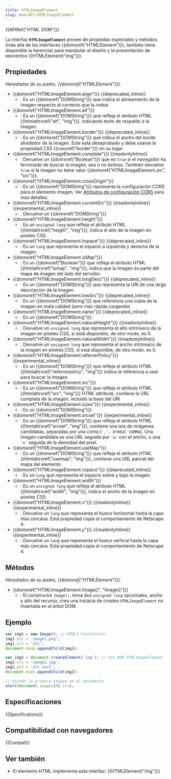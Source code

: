 ```yaml
---
title: HTMLImageElement
slug: Web/API/HTMLImageElement
---
```


{{APIRef("HTML DOM")}}

La interfaz **`HTMLImageElement`** provee de propiedas especiales y métodos (más allá de las interfaces {{domxref("HTMLElement")}}, también tiene disponible la herencia) para manipular el diseño y la presentación de elementos {{HTMLElement("img")}}.

## Propiedades

_Heredadas de su padre, {{domxref("HTMLElement")}}._

- {{domxref("HTMLImageElement.align")}} {{deprecated_inline}}
  - : Es un {{domxref("DOMString")}} que indica el alineamiento de la imagen respecto al contexto que la rodea.
- {{domxref("HTMLImageElement.alt")}}
  - : Es un {{domxref("DOMString")}} que refleja el atributo HTML {{htmlattrxref("alt", "img")}}, indicando texto de respaldo a la imagen.
- {{domxref("HTMLImageElement.border")}} {{deprecated_inline}}
  - : Es un {{domxref("DOMString")}} que indica el ancho del borde alrededor de la imagen. Este está desaprobado y debe usarse la propiedad CSS {{cssxref("border")}} en su lugar.
- {{domxref("HTMLImageElement.complete")}} {{readonlyInline}}
  - : Devuelve un {{domxref("Boolean")}} que es `true` si el navegador ha terminado de buscar la imagen, sea o no exitoso. También devuelve `true` si la imagen no tiene valor {{domxref("HTMLImageElement.src", "src")}}.
- {{domxref("HTMLImageElement.crossOrigin")}}
  - : Es un {{domxref("DOMString")}} representa la configuración CORS para el elemento imagen. Ver [Atributos de configuración CORS](/es/docs/Web/HTML/Atributos_de_configuracion_CORS) para más detalles.
- {{domxref("HTMLImageElement.currentSrc")}} {{readonlyInline}}{{experimental_inline}}
  - : Devuelve un {{domxref("DOMString")}}
- {{domxref("HTMLImageElement.height")}}
  - : Es un `unsigned long` que refleja el atributo HTML {{htmlattrxref("height", "img")}}, indica el alto de la imagen en píxeles CSS.
- {{domxref("HTMLImageElement.hspace")}} {{deprecated_inline}}
  - : Es un `long` que representa el espacio a izquierda y derecha de la imagen.
- {{domxref("HTMLImageElement.isMap")}}
  - : Es un {{domxref("Boolean")}} que refleja el atributo HTML {{htmlattrxref("ismap", "img")}}, indica que la imagen es parte del mapa de imagen del lado del servidor.
- {{domxref("HTMLImageElement.longDesc")}} {{deprecated_inline}}
  - : Es un {{domxref("DOMString")}} que representa la URI de una larga descripción de la imagen.
- {{domxref("HTMLImageElement.lowSrc")}} {{deprecated_inline}}
  - : Es un {{domxref("DOMString")}} que referencia una copia de la imagen en mala calidad (pero más rápida cargando)
- {{domxref("HTMLImageElement.name")}} {{deprecated_inline}}
  - : Es un {{domxref("DOMString")}}.
- {{domxref("HTMLImageElement.naturalHeight")}} {{readonlyInline}}
  - : Devuelve un `unsigned long` que representa el alto intrínseco de la imagen en píxeles CSS, si está disponible, de otro modo, es 0.
- {{domxref("HTMLImageElement.naturalWidth")}} {{readonlyInline}}
  - : Devuelve un `unsigned long` que representa el ancho intrínseco de la imagen en píxeles CSS, si está disponible, de otro modo, es 0.
- {{domxref("HTMLImageElement.referrerPolicy")}} {{experimental_inline}}
  - : Es un {{domxref("DOMString")}} que refleja el atributo HTML {{htmlattrxref("referrerpolicy", "img")}} indica la referencia a usar para buscar la imagen.
- {{domxref("HTMLImageElement.src")}}
  - : Es un {{domxref("DOMString")}} que refleja el atributo HTML {{htmlattrxref("src", "img")}} HTML attribute, contiene la URL completa de la imagen, incluido la base del URI
- {{domxref("HTMLImageElement.sizes")}} {{experimental_inline}}
  - : Es un {{domxref("DOMString")}}
- {{domxref("HTMLImageElement.srcset")}} {{experimental_inline}}
  - : Es un {{domxref("DOMString")}} que refleja el atributo HTML {{htmlattrxref("srcset", "img")}}, contiene una ista de imágenes candidatas, separadas por una coma (`',', U+002C COMMA`). Una imagen candidata es una URL seguida por `'w'` con el ancho, o una `'x'` seguida de la densidad del píxel.
- {{domxref("HTMLImageElement.useMap")}}
  - : Es un {{domxref("DOMString")}} que refleja el atributo HTML {{htmlattrxref("usemap", "img")}}, contiene una URL parcial del mapa del elemento.
- {{domxref("HTMLImageElement.vspace")}} {{deprecated_inline}}
  - : Es un `long` que representa el espacio sobre y bajo la imagen.
- {{domxref("HTMLImageElement.width")}}
  - : Es un `unsigned long` que refleja el atributo HTML {{htmlattrxref("width", "img")}}, indica el ancho de la imagen en píxeles CSS.
- {{domxref("HTMLImageElement.x")}} {{readonlyInline}}{{experimental_inline}}
  - : Devuelve un `long` que representa el hueco horizontal hasta la capa más cercana. Esta propiedad copia el comportamiento de Netscape 4.
- {{domxref("HTMLImageElement.y")}} {{readonlyInline}} {{experimental_inline}}
  - : Devuelve un `long` que representa el hueco vertical hasta la capa más cercana. Esta propiedad copia el comportamiento de Netscape 4.

## Métodos

_Heredados de su padre, {{domxref("HTMLElement")}}._

- {{domxref("HTMLImageElement.Image()", "Image()")}}
  - : El constructor `Image()`, toma dos `unsigned long` opcionales, ancho y alto del recurso, crea una instacia de creates `HTMLImageElement` no insertada en el árbol DOM.

## Ejemplo

```js
var img1 = new Image(); // HTML5 Constructor
img1.src = 'image1.png';
img1.alt = 'alt';
document.body.appendChild(img1);

var img2 = document.createElement('img'); // Uso DOM HTMLImageElement
img2.src = 'image2.jpg';
img2.alt = 'alt text';
document.body.appendChild(img2);

// Usando la primera imagen en el documento
alert(document.images[0].src);
```

## Especificaciones

{{Specifications}}

## Compatibilidad con navegadores

{{Compat}}

## Ver también

- El elemento HTML implementa esta interfaz: {{HTMLElement("img")}}
